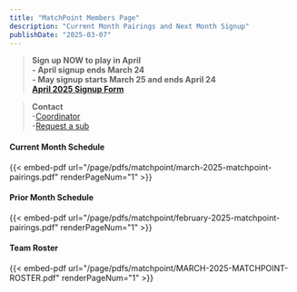 ```yaml
---
title: "MatchPoint Members Page"
description: "Current Month Pairings and Next Month Signup"
publishDate: "2025-03-07"
---
```


>**Sign up NOW to play in April**\
>**- April signup ends March 24**\
>**- May signup starts March 25 and ends April 24**\
>**[April 2025 Signup Form](/page/groups/matchpoint/signup)**

>**Contact**\
>-[Coordinator](mailto:m.bowman@yahoo.com)\
>-[Request a sub](mailto:matchpoint-tennis@googlegroups.com)

#### **Current Month Schedule**
{{< embed-pdf url="/page/pdfs/matchpoint/march-2025-matchpoint-pairings.pdf" renderPageNum="1" >}}
#### **Prior Month Schedule**
{{< embed-pdf url="/page/pdfs/matchpoint/february-2025-matchpoint-pairings.pdf" renderPageNum="1" >}}
#### **Team Roster**
{{< embed-pdf url="/page/pdfs/matchpoint/MARCH-2025-MATCHPOINT-ROSTER.pdf" renderPageNum="1" >}}
